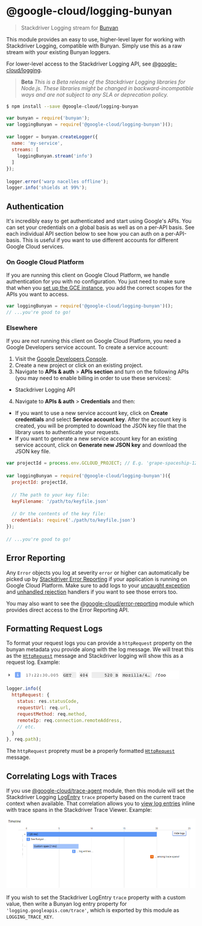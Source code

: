 # @google-cloud/logging-bunyan
> Stackdriver Logging stream for [Bunyan][bunyan]

This module provides an easy to use, higher-level layer for working with Stackdriver Logging, compatible with Bunyan. Simply use this as a raw stream with your existing Bunyan loggers.

For lower-level access to the Stackdriver Logging API, see [@google-cloud/logging][@google-cloud/logging].

> **Beta** *This is a Beta release of the Stackdriver Logging libraries for Node.js. These libraries might be changed in backward-incompatible ways and are not subject to any SLA or deprecation policy.*

``` sh
$ npm install --save @google-cloud/logging-bunyan
```
``` js
var bunyan = require('bunyan');
var loggingBunyan = require('@google-cloud/logging-bunyan')();

var logger = bunyan.createLogger({
  name: 'my-service',
  streams: [
    loggingBunyan.stream('info')
  ]
});

logger.error('warp nacelles offline');
logger.info('shields at 99%');
```

## Authentication

It's incredibly easy to get authenticated and start using Google's APIs. You can set your credentials on a global basis as well as on a per-API basis. See each individual API section below to see how you can auth on a per-API-basis. This is useful if you want to use different accounts for different Google Cloud services.

### On Google Cloud Platform

If you are running this client on Google Cloud Platform, we handle authentication for you with no configuration. You just need to make sure that when you [set up the GCE instance][gce-how-to], you add the correct scopes for the APIs you want to access.

``` js
var loggingBunyan = require('@google-cloud/logging-bunyan')();
// ...you're good to go!
```

### Elsewhere

If you are not running this client on Google Cloud Platform, you need a Google Developers service account. To create a service account:

1. Visit the [Google Developers Console][dev-console].
2. Create a new project or click on an existing project.
3. Navigate to  **APIs & auth** > **APIs section** and turn on the following APIs (you may need to enable billing in order to use these services):
  * Stackdriver Logging API
4. Navigate to **APIs & auth** >  **Credentials** and then:
  * If you want to use a new service account key, click on **Create credentials** and select **Service account key**. After the account key is created, you will be prompted to download the JSON key file that the library uses to authenticate your requests.
  * If you want to generate a new service account key for an existing service account, click on **Generate new JSON key** and download the JSON key file.

``` js
var projectId = process.env.GCLOUD_PROJECT; // E.g. 'grape-spaceship-123'

var loggingBunyan = require('@google-cloud/logging-bunyan')({
  projectId: projectId,

  // The path to your key file:
  keyFilename: '/path/to/keyfile.json'

  // Or the contents of the key file:
  credentials: require('./path/to/keyfile.json')
});

// ...you're good to go!
```

## Error Reporting

Any `Error` objects you log at severity `error` or higher can automatically be picked up by [Stackdriver Error Reporting][error-reporting] if your application is running on Google Cloud Platform. Make sure to add logs to your [uncaught exception][uncaught] and [unhandled rejection][unhandled] handlers if you want to see those errors too.

You may also want to see the [@google-cloud/error-reporting][@google-cloud/error-reporting] module which provides direct access to the Error Reporting API.

## Formatting Request Logs

To format your request logs you can provide a `httpRequest` property on the bunyan metadata you provide along with the log message. We will treat this as the [`HttpRequest`][http-request-message] message and Stackdriver logging will show this as a request log. Example:

![Request Log Example](doc/images/request-log.png)

```js
logger.info({
  httpRequest: {
    status: res.statusCode,
    requestUrl: req.url,
    requestMethod: req.method,
    remoteIp: req.connection.remoteAddress,
    // etc.
  }
}, req.path);
```

The `httpRequest` proprety must be a properly formatted [`HttpRequest`][http-request-message] message.

## Correlating Logs with Traces

If you use [@google-cloud/trace-agent][trace-agent] module, then this module will set the Stackdriver Logging [LogEntry][LogEntry] `trace` property based on the current trace context when available. That correlation allows you to [view log entries][trace-viewing-log-entries] inline with trace spans in the Stackdriver Trace Viewer. Example:

![Logs in Trace Example](/packages/logging-bunyan/doc/images/bunyan-logs-in-trace.png)

If you wish to set the Stackdriver LogEntry `trace` property with a custom value, then write a Bunyan log entry property for `'logging.googleapis.com/trace'`, which is exported by this module as `LOGGING_TRACE_KEY`.

[bunyan]: https://github.com/trentm/node-bunyan
[@google-cloud/logging]: https://www.npmjs.com/package/@google-cloud/logging
[gce-how-to]: https://cloud.google.com/compute/docs/authentication#using
[http-request-message]: https://cloud.google.com/logging/docs/reference/v2/rest/v2/LogEntry#HttpRequest
[dev-console]: https://console.developers.google.com/project
[error-reporting]: https://cloud.google.com/error-reporting/
[@google-cloud/error-reporting]: https://www.npmjs.com/package/@google-cloud/error-reporting
[uncaught]: https://nodejs.org/api/process.html#process_event_uncaughtexception
[unhandled]: https://nodejs.org/api/process.html#process_event_unhandledrejection
[trace-agent]: https://www.npmjs.com/package/@google-cloud/trace-agent
[LogEntry]: https://cloud.google.com/logging/docs/reference/v2/rest/v2/LogEntry
[trace-viewing-log-entries]: https://cloud.google.com/trace/docs/viewing-details#log_entries

